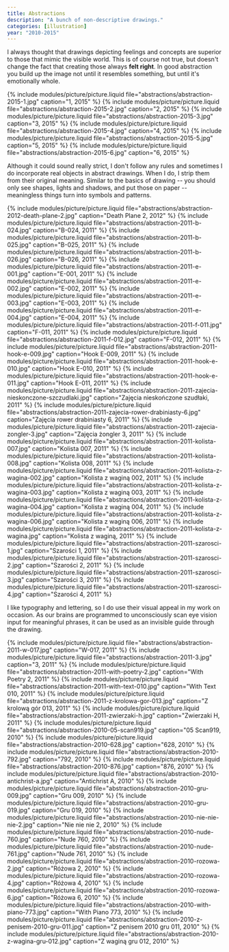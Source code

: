 ```yaml
---
title: Abstractions
description: "A bunch of non-descriptive drawings."
categories: [illustration]
year: "2010-2015"
---
```


I always thought that drawings depicting feelings and concepts are superior to those that mimic the visible world. This is of course not true, but doesn't change the fact that creating those always __felt right__. In good abstraction you build up the image not until it resembles something, but until it's emotionally whole.

{% include modules/picture/picture.liquid file="abstractions/abstraction-2015-1.jpg" caption="1, 2015" %}
{% include modules/picture/picture.liquid file="abstractions/abstraction-2015-2.jpg" caption="2, 2015" %}
{% include modules/picture/picture.liquid file="abstractions/abstraction-2015-3.jpg" caption="3, 2015" %}
{% include modules/picture/picture.liquid file="abstractions/abstraction-2015-4.jpg" caption="4, 2015" %}
{% include modules/picture/picture.liquid file="abstractions/abstraction-2015-5.jpg" caption="5, 2015" %}
{% include modules/picture/picture.liquid file="abstractions/abstraction-2015-6.jpg" caption="6, 2015" %}

Although it could sound really strict, I don't follow any rules and sometimes I do incorporate real objects in abstract drawings. When I do, I strip them from their original meaning. Similar to the basics of drawing -- you should only see shapes, lights and shadows, and put those on paper -- meaningless things turn into symbols and patterns.

{% include modules/picture/picture.liquid file="abstractions/abstraction-2012-death-plane-2.jpg" caption="Death Plane 2, 2012" %}
{% include modules/picture/picture.liquid file="abstractions/abstraction-2011-b-024.jpg" caption="B-024, 2011" %}
{% include modules/picture/picture.liquid file="abstractions/abstraction-2011-b-025.jpg" caption="B-025, 2011" %}
{% include modules/picture/picture.liquid file="abstractions/abstraction-2011-b-026.jpg" caption="B-026, 2011" %}
{% include modules/picture/picture.liquid file="abstractions/abstraction-2011-e-001.jpg" caption="E-001, 2011" %}
{% include modules/picture/picture.liquid file="abstractions/abstraction-2011-e-002.jpg" caption="E-002, 2011" %}
{% include modules/picture/picture.liquid file="abstractions/abstraction-2011-e-003.jpg" caption="E-003, 2011" %}
{% include modules/picture/picture.liquid file="abstractions/abstraction-2011-e-004.jpg" caption="E-004, 2011" %}
{% include modules/picture/picture.liquid file="abstractions/abstraction-2011-f-011.jpg" caption="F-011, 2011" %}
{% include modules/picture/picture.liquid file="abstractions/abstraction-2011-f-012.jpg" caption="F-012, 2011" %}
{% include modules/picture/picture.liquid file="abstractions/abstraction-2011-hook-e-009.jpg" caption="Hook E-009, 2011" %}
{% include modules/picture/picture.liquid file="abstractions/abstraction-2011-hook-e-010.jpg" caption="Hook E-010, 2011" %}
{% include modules/picture/picture.liquid file="abstractions/abstraction-2011-hook-e-011.jpg" caption="Hook E-011, 2011" %}
{% include modules/picture/picture.liquid file="abstractions/abstraction-2011-zajecia-nieskonczone-szczudlaki.jpg" caption="Zajęcia nieskończone szudłaki, 2011" %}
{% include modules/picture/picture.liquid file="abstractions/abstraction-2011-zajecia-rower-drabiniasty-6.jpg" caption="Zajęcia rower drabiniasty 6, 2011" %}
{% include modules/picture/picture.liquid file="abstractions/abstraction-2011-zajecia-zongler-3.jpg" caption="Zajęcia żongler 3, 2011" %}
{% include modules/picture/picture.liquid file="abstractions/abstraction-2011-kolista-007.jpg" caption="Kolista 007, 2011" %}
{% include modules/picture/picture.liquid file="abstractions/abstraction-2011-kolista-008.jpg" caption="Kolista 008, 2011" %}
{% include modules/picture/picture.liquid file="abstractions/abstraction-2011-kolista-z-wagina-002.jpg" caption="Kolista z waginą 002, 2011" %}
{% include modules/picture/picture.liquid file="abstractions/abstraction-2011-kolista-z-wagina-003.jpg" caption="Kolista z waginą 003, 2011" %}
{% include modules/picture/picture.liquid file="abstractions/abstraction-2011-kolista-z-wagina-004.jpg" caption="Kolista z waginą 004, 2011" %}
{% include modules/picture/picture.liquid file="abstractions/abstraction-2011-kolista-z-wagina-006.jpg" caption="Kolista z waginą 006, 2011" %}
{% include modules/picture/picture.liquid file="abstractions/abstraction-2011-kolista-z-wagina.jpg" caption="Kolista z waginą, 2011" %}
{% include modules/picture/picture.liquid file="abstractions/abstraction-2011-szarosci-1.jpg" caption="Szarości 1, 2011" %}
{% include modules/picture/picture.liquid file="abstractions/abstraction-2011-szarosci-2.jpg" caption="Szarości 2, 2011" %}
{% include modules/picture/picture.liquid file="abstractions/abstraction-2011-szarosci-3.jpg" caption="Szarości 3, 2011" %}
{% include modules/picture/picture.liquid file="abstractions/abstraction-2011-szarosci-4.jpg" caption="Szarości 4, 2011" %}

I like typography and lettering, so I do use their visual appeal in my work on occasion. As our brains are programmed to unconsciously scan eye vision input for meaningful phrases, it can be used as an invisible guide through the drawing.

{% include modules/picture/picture.liquid file="abstractions/abstraction-2011-w-017.jpg" caption="W-017, 2011" %}
{% include modules/picture/picture.liquid file="abstractions/abstraction-2011-3.jpg" caption="3, 2011" %}
{% include modules/picture/picture.liquid file="abstractions/abstraction-2011-with-poetry-2.jpg" caption="With Poetry 2, 2011" %}
{% include modules/picture/picture.liquid file="abstractions/abstraction-2011-with-text-010.jpg" caption="With Text 010, 2011" %}
{% include modules/picture/picture.liquid file="abstractions/abstraction-2011-z-krolowa-gor-013.jpg" caption="Z krolową gór 013, 2011" %}
{% include modules/picture/picture.liquid file="abstractions/abstraction-2011-zwierzaki-h.jpg" caption="Zwierzaki H, 2011" %}
{% include modules/picture/picture.liquid file="abstractions/abstraction-2010-05-scan919.jpg" caption="05 Scan919, 2010" %}
{% include modules/picture/picture.liquid file="abstractions/abstraction-2010-628.jpg" caption="628, 2010" %}
{% include modules/picture/picture.liquid file="abstractions/abstraction-2010-792.jpg" caption="792, 2010" %}
{% include modules/picture/picture.liquid file="abstractions/abstraction-2010-876.jpg" caption="876, 2010" %}
{% include modules/picture/picture.liquid file="abstractions/abstraction-2010-antichrist-a.jpg" caption="Antichrist A, 2010" %}
{% include modules/picture/picture.liquid file="abstractions/abstraction-2010-gru-009.jpg" caption="Gru 009, 2010" %}
{% include modules/picture/picture.liquid file="abstractions/abstraction-2010-gru-019.jpg" caption="Gru 019, 2010" %}
{% include modules/picture/picture.liquid file="abstractions/abstraction-2010-nie-nie-nie-2.jpg" caption="Nie nie nie 2, 2010" %}
{% include modules/picture/picture.liquid file="abstractions/abstraction-2010-nude-760.jpg" caption="Nude 760, 2010" %}
{% include modules/picture/picture.liquid file="abstractions/abstraction-2010-nude-761.jpg" caption="Nude 761, 2010" %}
{% include modules/picture/picture.liquid file="abstractions/abstraction-2010-rozowa-2.jpg" caption="Różowa 2, 2010" %}
{% include modules/picture/picture.liquid file="abstractions/abstraction-2010-rozowa-4.jpg" caption="Różowa 4, 2010" %}
{% include modules/picture/picture.liquid file="abstractions/abstraction-2010-rozowa-6.jpg" caption="Różowa 6, 2010" %}
{% include modules/picture/picture.liquid file="abstractions/abstraction-2010-with-piano-773.jpg" caption="With Piano 773, 2010" %}
{% include modules/picture/picture.liquid file="abstractions/abstraction-2010-z-penisem-2010-gru-011.jpg" caption="Z penisem 2010 gru 011, 2010" %}
{% include modules/picture/picture.liquid file="abstractions/abstraction-2010-z-wagina-gru-012.jpg" caption="Z waginą gru 012, 2010" %}
